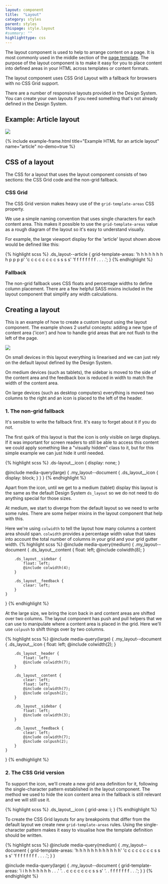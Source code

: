 ```yaml
---
layout: component
title:  "Layout"
category: styles
parent: styles
thispage: style.layout
#summary: ""
highlighttype: css
---
```

The layout component is used to help to arrange content on a page. It is most commonly used in the middle section of the [page template](/styles/page-template). The purpose of the layout component is to make it easy for you to place content into defined areas in your HTML across templates or content formats.

The layout component uses CSS Grid Layout with a fallback for browsers with no CSS Grid support.

There are a number of responsive layouts provided in the Design System. You can create your own layouts if you need something that's not already defined in the Design System.

## Example: Article layout

<img src="/assets/images/examples/article-layout.svg"/>

{% include example-frame.html title="Example HTML for an article layout" name="article" no-demo=true %}

## CSS of a layout

The CSS for a layout that uses the layout component consists of two sections: the CSS Grid code and the non-grid fallback.

### CSS Grid

The CSS Grid version makes heavy use of the `grid-template-areas` CSS property.

We use a simple naming convention that uses single characters for each content area. This makes it possible to use the `grid-template-areas` value as a rough diagram of the layout so it's easy to understand visually.

For example, the large viewport display for the 'article' layout shown above would be defined like this:

{% highlight scss %}
.ds_layout--article {
    grid-template-areas:
        'h h h h h h h h p p p p'
        'c c c c c c c c s s s s'
        'f f f f f f f f . . . .';
}
{% endhighlight %}

### Fallback

The non-grid fallback uses CSS floats and percentage widths to define column placement. There are a few helpful SASS mixins included in the layout component that simplify any width calculations.

## Creating a layout

This is an example of how to create a custom layout using the layout component. The example shows 2 useful concepts: adding a new type of content area ('icon') and how to handle grid areas that are not flush to the left of the page.

<img src="/assets/images/examples/complex-document-layout.svg"/>

On small devices in this layout everything is linearised and we can just rely on the default layout defined by the Design System.

On medium devices (such as tablets), the sidebar is moved to the side of the content area and the feedback box is reduced in width to match the width of the content area.

On large devices (such as desktop computers) everything is moved two columns to the right and an icon is placed to the left of the header.

### 1. The non-grid fallback

It's sensible to write the fallback first. It's easy to forget about it if you do not.

The first quirk of this layout is that the icon is only visible on large displays. If it was important for screen readers to still be able to access this content we could apply something like a "visually hidden" class to it, but for this simple example we can just hide it until needed.

{% highlight scss %}
.ds-layout__icon {
    display: none;
}

@include media-query(large) {
    .my_layout--document {
        .ds_layout__icon {
            display: block;
        }
    }
}
{% endhighlight %}

Apart from the icon, until we get to a medium (tablet) display this layout is the same as the default Design System `ds_layout` so we do not need to do anything special for those sizes.

At medium, we start to diverge from the default layout so we need to write some rules. There are some helper mixins in the layout component that help with this.

Here we're using `colwidth` to tell the layout how many columns a content area should span. `colwidth` provides a percentage width value that takes into account the total number of columns in your grid and your grid gutter width.
{% highlight scss %}
@include media-query(medium) {
    .my_layout--document {
        .ds_layout__content {
            float: left;
            @include colwidth(8);
        }

        .ds_layout__sidebar {
            float: left;
            @include colwidth(4);
        }

        .ds_layout__feedback {
            clear: left;
        }
    }
}
{% endhighlight %}

At the large size, we bring the icon back in and content areas are shifted over two columns. The layout component has push and pull helpers that we can use to manipulate where a content area is placed in the grid. Here we'll use `colpush` to shift things over by two columns.

{% highlight scss %}
@include media-query(large) {
    .my_layout--document {
        .ds_layout__icon {
            float: left;
            @include colwidth(2);
        }

        .ds_layout__header {
            float: left;
            @include colwidth(7);
        }

        .ds_layout__content {
            clear: left;
            float: left;
            @include colwidth(7);
            @include colpush(2);
        }

        .ds_layout__sidebar {
            float: left;
            @include colwidth(3);
        }

        .ds_layout__feedback {
            clear: left;
            @include colwidth(7);
            @include colpush(2);
        }
    }
}
{% endhighlight %}

### 2. The CSS Grid version

To support the icon, we'll create a new grid area definition for it, following the single-character pattern established in the layout component. The method we used to hide the icon content area in the fallback is still relevant and we will still use it.

{% highlight scss %}
.ds_layout__icon {
    grid-area: i;
}
{% endhighlight %}

To create the CSS Grid layouts for any breakpoints that differ from the default layout we create new `grid-template-areas` rules. Using the single-character pattern makes it easy to visualise how the template definition should be written.

{% highlight scss %}
@include media-query(medium) {
    .my_layout--document {
        grid-template-areas:
            'h h h h h h h h h h h h'
            'c c c c c c c c s s s s'
            'f f f f f f f f . . . .';
    }
}

@include media-query(large) {
    .my_layout--document {
        grid-template-areas:
            'i i h h h h h h h . . .'
            '. . c c c c c c c s s s'
            '. . f f f f f f f . . .';
    }
}
{% endhighlight %}
